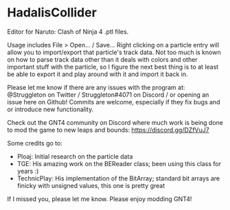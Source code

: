 # HadalisCollider
Editor for Naruto: Clash of Ninja 4 .ptl files.

Usage includes File > Open... / Save...
Right clicking on a particle entry will allow you to import/export that particle's track data. Not too much is known on how to parse track data other than it deals with colors and other important stuff with the particle, so I figure the next best thing is to at least be able to export it and play around with it and import it back in. 

Please let me know if there are any issues with the program at: @Struggleton on Twitter / Struggleton#4071 on Discord / or opening an issue here on Github! Commits are welcome, especially if they fix bugs and or introduce new functionality. 

Check out the GNT4 community on Discord where much work is being done to mod the game to new leaps and bounds: https://discord.gg/DZfVuJ7

Some credits go to: 
  - Ploaj: Initial research on the particle data
  - TGE: His amazing work on the BEReader class; been using this class for years :)
  - TechnicPlay: His implementation of the BitArray; standard bit arrays are finicky with unsigned values, this one is pretty great
  
If I missed you, please let me know. Please enjoy modding GNT4!
